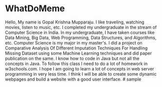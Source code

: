 ﻿# WhatDoMeme
 
Hello,
My name is Gopal Krishna Mupparaju. I like traveling, watching movies, listen to music, etc. I completed my undergraduate in the stream of Computer Science in India. In my undergraduate, I have taken courses like Data Mining, Big Data, Web Programming, Data Structures, and Algorithms, etc. Computer Science is my major in my master's. I did a project on Comparative Analysis Of Different Imputation Techniques For Handling Missing Dataset using some Machine Learning techniques and did paper publication on the same. I know how to code in Java but not all the concepts in Java.
To follow this class I need to do a lot of homework in w3schools.com. I hope I am going to learn a lot of concepts in web server programming in very less time. I think I will be able to create some dynamic webpages and build a website with a good user interface.
#   s a m p l e  
 